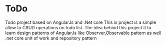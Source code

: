 # ToDo
Todo project based on AngularJs and .Net core
This is project is a simple allow to CRUD operations on todo list. The idea behind this project it to learn design patterns of AngularJs like Observer,Observable pattern as well .net core unit of work and repository pattern